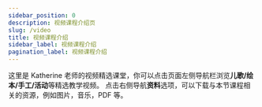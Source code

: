 ```yaml
---
sidebar_position: 0
description: 视频课程介绍页
slug: /video
title: 视频课程介绍
sidebar_label: 视频课程介绍
pagination_label: 视频课程介绍
---
```



这里是 Katherine 老师的视频精选课堂，你可以点击页面左侧导航栏浏览**儿歌/绘本/手工/活动**等精选教学视频。
点击右侧导航**资料**选项，可以下载与本节课程相关的资源，例如图片，音乐，PDF 等。



